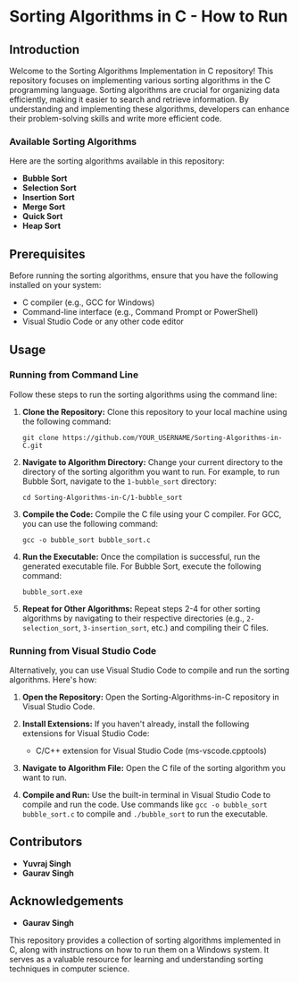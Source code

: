 # Sorting Algorithms in C - How to Run

## Introduction
Welcome to the Sorting Algorithms Implementation in C repository! This repository focuses on implementing various sorting algorithms in the C programming language. Sorting algorithms are crucial for organizing data efficiently, making it easier to search and retrieve information. By understanding and implementing these algorithms, developers can enhance their problem-solving skills and write more efficient code.

### Available Sorting Algorithms
Here are the sorting algorithms available in this repository:
- **Bubble Sort**
- **Selection Sort**
- **Insertion Sort**
- **Merge Sort**
- **Quick Sort**
- **Heap Sort**

## Prerequisites
Before running the sorting algorithms, ensure that you have the following installed on your system:
- C compiler (e.g., GCC for Windows)
- Command-line interface (e.g., Command Prompt or PowerShell)
- Visual Studio Code or any other code editor

## Usage
### Running from Command Line
Follow these steps to run the sorting algorithms using the command line:

1. **Clone the Repository:** Clone this repository to your local machine using the following command:
   ```
   git clone https://github.com/YOUR_USERNAME/Sorting-Algorithms-in-C.git
   ```

2. **Navigate to Algorithm Directory:** Change your current directory to the directory of the sorting algorithm you want to run. For example, to run Bubble Sort, navigate to the `1-bubble_sort` directory:
   ```
   cd Sorting-Algorithms-in-C/1-bubble_sort
   ```

3. **Compile the Code:** Compile the C file using your C compiler. For GCC, you can use the following command:
   ```
   gcc -o bubble_sort bubble_sort.c
   ```

4. **Run the Executable:** Once the compilation is successful, run the generated executable file. For Bubble Sort, execute the following command:
   ```
   bubble_sort.exe
   ```

5. **Repeat for Other Algorithms:** Repeat steps 2-4 for other sorting algorithms by navigating to their respective directories (e.g., `2-selection_sort`, `3-insertion_sort`, etc.) and compiling their C files.

### Running from Visual Studio Code
Alternatively, you can use Visual Studio Code to compile and run the sorting algorithms. Here's how:

1. **Open the Repository:** Open the Sorting-Algorithms-in-C repository in Visual Studio Code.

2. **Install Extensions:** If you haven't already, install the following extensions for Visual Studio Code:
   - C/C++ extension for Visual Studio Code (ms-vscode.cpptools)

3. **Navigate to Algorithm File:** Open the C file of the sorting algorithm you want to run.

4. **Compile and Run:** Use the built-in terminal in Visual Studio Code to compile and run the code. Use commands like `gcc -o bubble_sort bubble_sort.c` to compile and `./bubble_sort` to run the executable.

## Contributors
- **Yuvraj Singh**
- **Gaurav Singh**

## Acknowledgements
- **Gaurav Singh**

This repository provides a collection of sorting algorithms implemented in C, along with instructions on how to run them on a Windows system. It serves as a valuable resource for learning and understanding sorting techniques in computer science.

